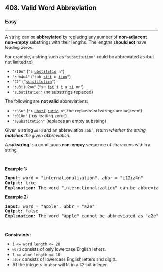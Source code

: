 <h2>408. Valid Word Abbreviation</h2><h3>Easy</h3><hr><div><p>A string can be <strong>abbreviated</strong> by replacing any number of <strong>non-adjacent</strong>, <strong>non-empty</strong> substrings with their lengths. The lengths <strong>should not</strong> have leading zeros.</p>

<p>For example, a string such as <code>"substitution"</code> could be abbreviated as (but not limited to):</p>

<ul>
	<li><code>"s10n"</code> (<code>"s <u>ubstitutio</u> n"</code>)</li>
	<li><code>"sub4u4"</code> (<code>"sub <u>stit</u> u <u>tion</u>"</code>)</li>
	<li><code>"12"</code> (<code>"<u>substitution</u>"</code>)</li>
	<li><code>"su3i1u2on"</code> (<code>"su <u>bst</u> i <u>t</u> u <u>ti</u> on"</code>)</li>
	<li><code>"substitution"</code> (no substrings replaced)</li>
</ul>

<p>The following are <strong>not valid</strong> abbreviations:</p>

<ul>
	<li><code>"s55n"</code> (<code>"s <u>ubsti</u> <u>tutio</u> n"</code>, the replaced substrings are adjacent)</li>
	<li><code>"s010n"</code> (has leading zeros)</li>
	<li><code>"s0ubstitution"</code> (replaces an empty substring)</li>
</ul>

<p>Given a string <code>word</code> and an abbreviation <code>abbr</code>, return <em>whether the string <strong>matches</strong> the given abbreviation</em>.</p>

<p>A <strong>substring</strong> is a contiguous <strong>non-empty</strong> sequence of characters within a string.</p>

<p>&nbsp;</p>
<p><strong>Example 1:</strong></p>

<pre><strong>Input:</strong> word = "internationalization", abbr = "i12iz4n"
<strong>Output:</strong> true
<strong>Explanation:</strong> The word "internationalization" can be abbreviated as "i12iz4n" ("i <u>nternational</u> iz <u>atio</u> n").
</pre>

<p><strong>Example 2:</strong></p>

<pre><strong>Input:</strong> word = "apple", abbr = "a2e"
<strong>Output:</strong> false
<strong>Explanation:</strong> The word "apple" cannot be abbreviated as "a2e".
</pre>

<p>&nbsp;</p>
<p><strong>Constraints:</strong></p>

<ul>
	<li><code>1 &lt;= word.length &lt;= 20</code></li>
	<li><code>word</code> consists of only lowercase English letters.</li>
	<li><code>1 &lt;= abbr.length &lt;= 10</code></li>
	<li><code>abbr</code> consists of lowercase English letters and digits.</li>
	<li>All the integers in <code>abbr</code> will fit in a 32-bit integer.</li>
</ul>
</div>